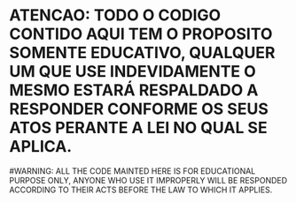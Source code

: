 # ATENCAO: TODO O CODIGO CONTIDO AQUI TEM O PROPOSITO SOMENTE EDUCATIVO, QUALQUER UM QUE USE INDEVIDAMENTE O MESMO ESTARÁ  RESPALDADO A RESPONDER CONFORME OS SEUS ATOS PERANTE A LEI NO QUAL SE APLICA.
#WARNING: ALL THE CODE MAINTED HERE IS FOR EDUCATIONAL PURPOSE ONLY, ANYONE WHO USE IT IMPROPERLY WILL BE RESPONDED ACCORDING TO THEIR ACTS BEFORE THE LAW TO WHICH IT APPLIES.
